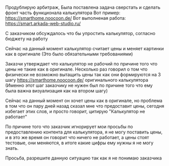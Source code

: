 Продублирую арбитраж,
Была поставлена задача сверстать и сделать фронт часть функционала калькулятора
Вот пример: https://smarthome.noocoon.de/
Вот выполненая работа: https://smart.arkada-web-studio.ru/

С заказчиком обсуждалось что бы упростить калькулятор, согласно бюджету на работу

Сейчас на данный момент калькулятор считает цены и меняет картинки как в оригинале (Это было обязательными требованиями)

Заказчи утверждает что калькулятор не рабочий по причине того что цены не такие как в оригинале.
Несколько раз говорил о том что физически не возможно вытащить цены так как они формируются на 3 шагу https://smarthome.noocoon.de/ оригинального калькулятора (Именно этот шаг заказчику не нужен был по причине того что ему была важна визуализация как на втором шагу)

Сейчас на данный момент он хочет цены как в оригинале, но проблема в том что он пару дней назад сказал мне что предоставит цены, сегодня избегает этих слов, и просто говорит, цитирую "Калькулятор не работает"

По причине того что заказчик игнорирует мои просьбы по предоставлению контента для калькулятора, я не могу поставить цены, и в это же время он говорит что ничего не работает, а цены стоят тестовые, они меняются, в итоге какие цифры ему нужны я не могу знать. 

Просьба, разрешите данную ситуацию так как я не понимаю заказчика